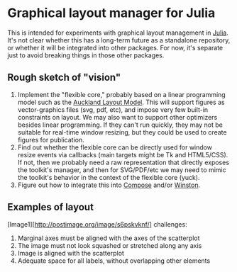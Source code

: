 # Graphical layout manager for Julia

This is intended for experiments with graphical layout management in [Julia][Julia]. It's not clear whether this has a long-term future as a standalone repository, or whether it will be integrated into other packages. For now, it's separate just to avoid breaking things in those other packages.

## Rough sketch of "vision"

1. Implement the "flexible core," probably based on a linear programming model such as the [Auckland Layout Model][ALM]. This will support figures as vector-graphics files (svg, pdf, etc), and impose very few built-in constraints on layout. We may also want to support other optimizers besides linear programming. If they can't run quickly, they may not be suitable for real-time window resizing, but they could be used to create figures for publication.
2. Find out whether the flexible core can be directly used for window resize events via callbacks (main targets might be Tk and HTML5/CSS). If not, then we probably need a raw representation that directly exposes the toolkit's manager, and then for SVG/PDF/etc we may need to mimic the toolkit's behavior in the context of the flexible core (yuck).
3. Figure out how to integrate this into [Compose][Compose] and/or [Winston][Winston].

## Examples of layout

[Image1][http://postimage.org/image/s6pskvknf/] challenges:

1. Marginal axes must be aligned with the axes of the scatterplot
2. The image must not look squashed or stretched along any axis
3. Image is aligned with the scatterplot
4. Adequate space for all labels, without overlapping other elements

[Julia]: http://julialang.org "Julia"
[Compose]: https://github.com/dcjones/compose
[ALM]: https://www.cs.auckland.ac.nz/courses/compsci705s2c/lectures/geraldpapers/reading1_LutterothStrandhWeber.pdf
[Winston]: https://github.com/nolta/Winston.jl
